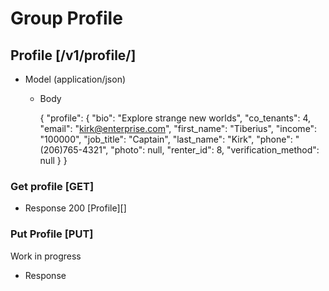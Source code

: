 # Group Profile

## Profile [/v1/profile/]

+ Model (application/json)

	+ Body
	
		{
		  "profile": {
		    "bio": "Explore strange new worlds",
		    "co_tenants": 4,
		    "email": "kirk@enterprise.com",
		    "first_name": "Tiberius",
		    "income": "100000",
		    "job_title": "Captain",
		    "last_name": "Kirk",
		    "phone": "(206)765-4321",
		    "photo": null,
		    "renter_id": 8,
		    "verification_method": null
		  }
		}


### Get profile [GET]

+ Response 200
	[Profile][]

### Put Profile [PUT]

Work in progress

+ Response 